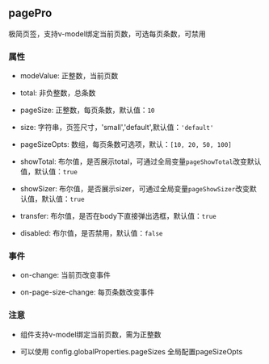 ## pagePro

极简页签，支持v-model绑定当前页数，可选每页条数，可禁用

### 属性

- modeValue: 正整数，当前页数

- total: 非负整数，总条数

- pageSize: 正整数，每页条数，默认值：`10`

- size: 字符串，页签尺寸，'small','default',默认值：`'default'`

- pageSizeOpts: 数组，每页条数可选项，默认：`[10, 20, 50, 100]`

- showTotal: 布尔值，是否展示total，可通过全局变量`pageShowTotal`改变默认值，默认值：`true`

- showSizer: 布尔值，是否展示sizer，可通过全局变量`pageShowSizer`改变默认值，默认值：`true`

- transfer: 布尔值，是否在body下直接弹出选框，默认值：`true`

- disabled: 布尔值，是否禁用，默认值：`false`

### 事件

- on-change: 当前页改变事件

- on-page-size-change: 每页条数改变事件

### 注意

- 组件支持v-model绑定当前页数，需为正整数

- 可以使用 config.globalProperties.pageSizes 全局配置pageSizeOpts
